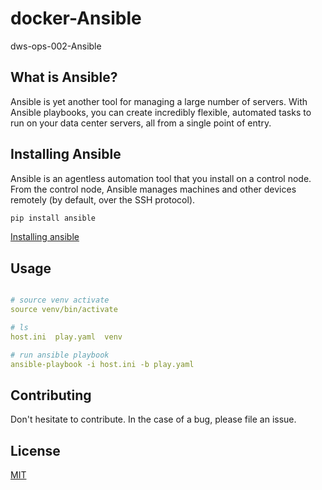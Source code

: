 #  docker-Ansible
dws-ops-002-Ansible

## What is Ansible?

Ansible is yet another tool for managing a large number of servers. With Ansible playbooks, you can create incredibly flexible, automated tasks to run on your data center servers, all from a single point of entry.

## Installing Ansible

Ansible is an agentless automation tool that you install on a control node. From the control node, Ansible manages machines and other devices remotely (by default, over the SSH protocol).

```bash
pip install ansible
```
[Installing ansible](https://docs.ansible.com/ansible/latest/installation_guide/intro_installation.html)


## Usage

```yaml

# source venv activate
source venv/bin/activate

# ls
host.ini  play.yaml  venv

# run ansible playbook
ansible-playbook -i host.ini -b play.yaml
```

## Contributing
Don't hesitate to contribute. In the case of a bug, please file an issue.

## License
[MIT](https://github.com/madrika/docker-ansible/blob/main/LICENSE)
